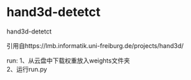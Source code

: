 # hand3d-detetct
hand3d-detetct

引用自https://lmb.informatik.uni-freiburg.de/projects/hand3d/

run:
1、从云盘中下载权重放入weights文件夹   
2、运行run.py
